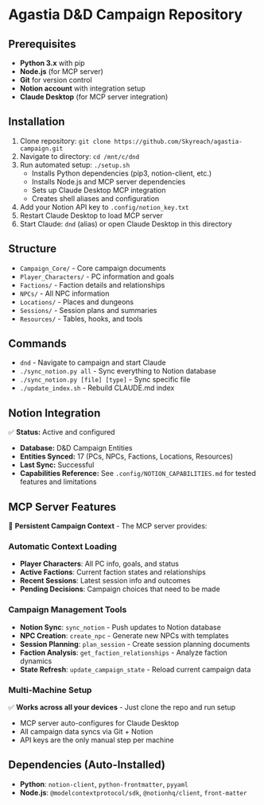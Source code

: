# Agastia D&D Campaign Repository

## Prerequisites
- **Python 3.x** with pip
- **Node.js** (for MCP server)
- **Git** for version control
- **Notion account** with integration setup
- **Claude Desktop** (for MCP server integration)

## Installation
1. Clone repository: `git clone https://github.com/Skyreach/agastia-campaign.git`
2. Navigate to directory: `cd /mnt/c/dnd`
3. Run automated setup: `./setup.sh`
   - Installs Python dependencies (pip3, notion-client, etc.)
   - Installs Node.js and MCP server dependencies
   - Sets up Claude Desktop MCP integration
   - Creates shell aliases and configuration
4. Add your Notion API key to `.config/notion_key.txt`
5. Restart Claude Desktop to load MCP server
6. Start Claude: `dnd` (alias) or open Claude Desktop in this directory

## Structure
- `Campaign_Core/` - Core campaign documents
- `Player_Characters/` - PC information and goals
- `Factions/` - Faction details and relationships
- `NPCs/` - All NPC information
- `Locations/` - Places and dungeons
- `Sessions/` - Session plans and summaries
- `Resources/` - Tables, hooks, and tools

## Commands
- `dnd` - Navigate to campaign and start Claude
- `./sync_notion.py all` - Sync everything to Notion database
- `./sync_notion.py [file] [type]` - Sync specific file
- `./update_index.sh` - Rebuild CLAUDE.md index

## Notion Integration
✅ **Status:** Active and configured
- **Database:** D&D Campaign Entities
- **Entities Synced:** 17 (PCs, NPCs, Factions, Locations, Resources)
- **Last Sync:** Successful
- **Capabilities Reference:** See `.config/NOTION_CAPABILITIES.md` for tested features and limitations

## MCP Server Features
🤖 **Persistent Campaign Context** - The MCP server provides:

### Automatic Context Loading
- **Player Characters**: All PC info, goals, and status
- **Active Factions**: Current faction states and relationships  
- **Recent Sessions**: Latest session info and outcomes
- **Pending Decisions**: Campaign choices that need to be made

### Campaign Management Tools
- **Notion Sync**: `sync_notion` - Push updates to Notion database
- **NPC Creation**: `create_npc` - Generate new NPCs with templates
- **Session Planning**: `plan_session` - Create session planning documents
- **Faction Analysis**: `get_faction_relationships` - Analyze faction dynamics
- **State Refresh**: `update_campaign_state` - Reload current campaign data

### Multi-Machine Setup
✅ **Works across all your devices** - Just clone the repo and run setup
- MCP server auto-configures for Claude Desktop
- All campaign data syncs via Git + Notion
- API keys are the only manual step per machine

## Dependencies (Auto-Installed)
- **Python**: `notion-client`, `python-frontmatter`, `pyyaml`
- **Node.js**: `@modelcontextprotocol/sdk`, `@notionhq/client`, `front-matter`